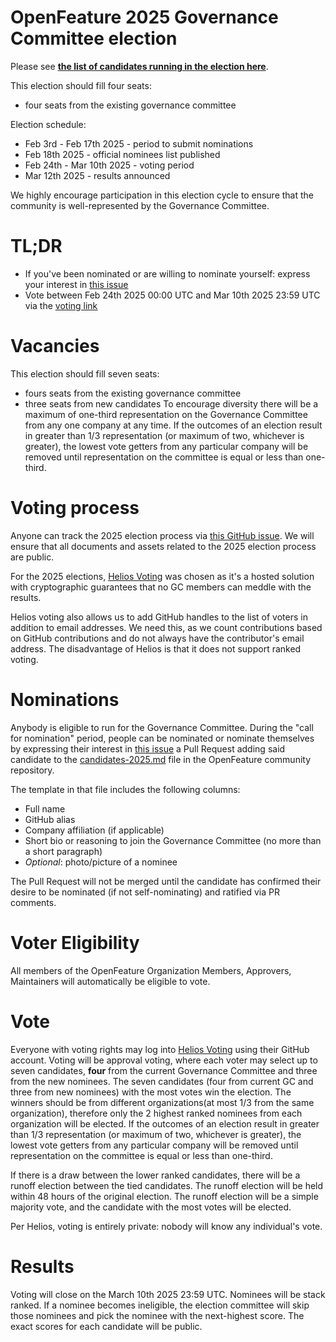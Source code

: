 # OpenFeature 2025 Governance Committee election

Please see **[the list of candidates running in the election here](https://github.com/open-feature/community/blob/main/Elections/2025/Candidates.md)**.

This election should fill four seats:

- four seats from the existing governance committee

Election schedule:

- Feb 3rd - Feb 17th 2025 - period to submit nominations
- Feb 18th 2025 - official nominees list published
- Feb 24th - Mar 10th 2025 - voting period
- Mar 12th 2025 - results announced

We highly encourage participation in this election cycle to ensure that the community is well-represented by the Governance Committee.

# TL;DR

- If you've been nominated or are willing to nominate yourself: express your interest in [this issue](https://github.com/open-feature/community/issues/417)
- Vote between Feb 24th 2025 00:00 UTC and Mar 10th 2025 23:59 UTC via the [voting link](https://vote.heliosvoting.org/helios/elections/0d3dca66-dd88-11ef-b00f-56fa8818c2bb/view)

# Vacancies

This election should fill seven seats:

- fours seats from the existing governance committee
- three seats from new candidates
  To encourage diversity there will be a maximum of one-third representation on the Governance Committee from any one company at any time.
  If the outcomes of an election result in greater than 1/3 representation (or maximum of two, whichever is greater), the lowest vote getters from any particular company will be removed until representation on the committee is equal or less than one-third.

# Voting process

Anyone can track the 2025 election process via [this GitHub issue](https://github.com/open-feature/community/issues/417).
We will ensure that all documents and assets related to the 2025 election process are public.

For the 2025 elections, [Helios Voting](https://vote.heliosvoting.org/) was chosen as it's a hosted solution with cryptographic guarantees that no GC members can meddle with the results.

Helios voting also allows us to add GitHub handles to the list of voters in addition to email addresses.
We need this, as we count contributions based on GitHub contributions and do not always have the contributor's email address.
The disadvantage of Helios is that it does not support ranked voting.

# Nominations

Anybody is eligible to run for the Governance Committee. During the "call for nomination" period, people can be nominated or nominate themselves by expressing their interest in [this issue](https://github.com/open-feature/community/issues/417) a Pull Request adding said candidate to the [candidates-2025.md](https://github.com/open-feature/community/blob/main/Elections/2025/Candidates.md) file in the OpenFeature community repository.

The template in that file includes the following columns:

- Full name
- GitHub alias
- Company affiliation (if applicable)
- Short bio or reasoning to join the Governance Committee (no more than a short paragraph)
- _Optional_: photo/picture of a nominee

The Pull Request will not be merged until the candidate has confirmed their desire to be nominated (if not self-nominating) and ratified via PR comments.

# Voter Eligibility

All members of the OpenFeature Organization Members, Approvers, Maintainers will automatically be eligible to vote.

# Vote

Everyone with voting rights may log into [Helios Voting](https://vote.heliosvoting.org/helios/elections/0d3dca66-dd88-11ef-b00f-56fa8818c2bb/view) using their GitHub account.
Voting will be approval voting, where each voter may select up to seven candidates, **four** from the current Governance Committee and three from the new nominees.
The seven candidates (four from current GC and three from new nominees) with the most votes win the election.
The winners should be from different organizations(at most 1/3 from the same organization), therefore only the 2 highest ranked nominees from each organization will be elected.
If the outcomes of an election result in greater than 1/3 representation (or maximum of two, whichever is greater), the lowest vote getters from any particular company will be removed until representation on the committee is equal or less than one-third.

If there is a draw between the lower ranked candidates, there will be a runoff election between the tied candidates.
The runoff election will be held within 48 hours of the original election.
The runoff election will be a simple majority vote, and the candidate with the most votes will be elected.

Per Helios, voting is entirely private: nobody will know any individual's vote.

# Results

Voting will close on the March 10th 2025 23:59 UTC. Nominees will be stack ranked.
If a nominee becomes ineligible, the election committee will skip those nominees and pick the nominee with the next-highest score.
The exact scores for each candidate will be public.
